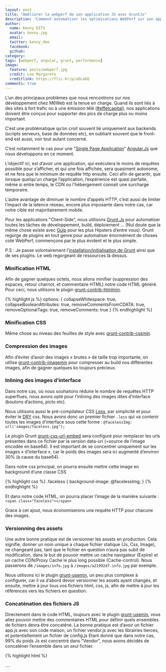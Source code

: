 ```yaml
---
layout: post
title: "Améliorer la webperf de son application JS avec GruntJs"
description: "Comment automatiser les optimisations WebPerf sur son application AngularJS avec Grunt.Js"
author:
  name: Kenny DITS
  avatar: kenny.jpg
  email:
  twitter: kenny_dee
  facebook:
  github:
category:
tags: [webperf, angular, grunt, performance]
image:
  feature: posts/webperf.jpg
  credit: Leo Margareto
  creditlink: https://flic.kr/p/oDLa6Q
comments: true
---
```


L’un des principaux problèmes que nous rencontrons sur nos développement chez M6Web est la tenue en charge.
Quand ils sont liés à des sites à fort trafic ou à une émission télé ([#effetcapital](https://twitter.com/search?q=effetcapital&src=typd)), nos applications doivent être conçus pour supporter des pics de charge plus ou moins important.

C’est une problématique qu’on croit souvent lié uniquement aux backends (scripts serveurs, base de données etc), en oubliant souvent que le front-end est aussi, voir tout autant concerné.

C’est notamment le cas pour une "[Single Page Application](http://fr.wikipedia.org/wiki/Application_web_monopage)" [Angular.Js](https://angularjs.org/) que nous développons en ce moment.

L’objectif ici, est d’avoir une application, qui exécutera le moins de requêtes possible pour s’afficher, et qui une fois affichée, sera quasiment autonome, et ne fera que le minimum de requête http ensuite. Ceci afin de garantir, que lorsque quelqu’un charge l’application, l’expérience est quasi parfaite, même si entre temps, le CDN ou l'hébergement connait une surcharge temporaire.

L’autre avantage de diminuer le nombre d’appels HTTP, c’est aussi de limiter l’impact de la latence réseau, encore plus imposante dans notre cas, car notre cible est majoritairement mobile.

Pour les applications "Client-Side", nous utilisons [Grunt.Js](http://gruntjs.com/) pour automatiser toutes les tâches de développement, build, déploiement … (Nul doute que la même chose existe avec [Gulp](http://gulpjs.com/) pour les plus Hipsters d’entre vous). Grunt regorge de plugins en tout genre pour automatiser énormément de choses coté WebPerf, commençons par le plus évident et le plus simple.

P.S : Je passe volontairement l’[installation/initialisation de Grunt](http://gruntjs.com/getting-started) ainsi que de ses plugins. Le web regorgeant de ressources là dessus.

### Minification HTML

Afin de gagner quelques octets, nous allons minifier (suppression des espaces, retour charriot, et commentaire HTML) notre code HTML généré.
Pour ceci, nous utilisons le plugin [grunt-contrib-htmlmin](https://github.com/gruntjs/grunt-contrib-htmlmin).

{% highlight js %}
options: {
        collapseWhitespace: true,
        collapseBooleanAttributes: true,
        removeCommentsFromCDATA: true,
        removeOptionalTags: true,
        removeComments: true
      }
{% endhighlight %}

### Minification CSS

Même chose au niveau des feuilles de style avec [grunt-contrib-cssmin](https://github.com/gruntjs/grunt-contrib-cssmin).

### Compression des images

Afin d’éviter d’avoir des images « brutes » de taille trop importante, on utilise [grunt-contrib-imagemin](https://github.com/gruntjs/grunt-contrib-imagemin) pour compresser au build nos différentes images, afin de gagner quelques ko toujours précieux.

### Inlining des images d’interface

Dans notre cas, où nous souhaitons réduire le nombre de requêtes HTTP superflues, nous avons opté pour l’inlining des images dites d’interface (boutons d’actions, picto etc).

Nous utilisons aussi le pré-compilateur CSS [Less](http://lesscss.org/), par simplicité et pour éviter le [DRY](http://fr.wikipedia.org/wiki/Ne_vous_r%C3%A9p%C3%A9tez_pas) css.
Nous avons donc un premier fichier `.less` qui va contenir toutes les images d’interface sous cette forme :
`@facelessImg: url('images/faceless.jpg’);`

Le plugin Grunt [grunt-css-url-embed](https://github.com/mihhail-lapushkin/grunt-css-url-embed) sera configuré pour remplacer les urls présentes dans ce fichier par la version data-uri (=source de l’image encodée en base64).
Il est important de se concentrer uniquement sur les images « d’interface », car le poids des images sera ici augmenté d’environ 30% (à cause du base64).

Dans notre css principal, on pourra ensuite mettre cette image en background d’une classe CSS

{% highlight css %}
.faceless {
  background-image: @facelessImg;
}
{% endhighlight %}
 
Et dans notre code HTML, on pourra placer l’image de la manière suivante :
`<span class="faceless"></span>`

Grace à cet ajout, nous économiserons une requête HTTP pour chacune des images.

### Versionning des assets

Une autre bonne pratique est de versionner les assets en production. Cela signifie, donner un nom unique a chaque fichier statique (Js, Css, Image), ne changeant pas, tant que le fichier en question n’aura pas subit de modification, dans le but de pouvoir mettre un cache navigateur (Expire) et un cache CDN/Proxy Cache le plus long possible (Cache-control).
Nous passerons de `/images/info.jpg` à `/images/a21992d7.info.jpg` par exemple.

Nous utilisons ici le plugin [grunt-usemin](https://github.com/yeoman/grunt-usemin), un peu plus complexe à configurer, car il va d’abord devoir versionner les assets ayant changés, et ensuite, mettre à jour tous vos fichiers html, css, js, afin de mettre à jour les références vers les fichiers en question.

### Concaténation des fichiers JS

Directement dans le code HTML, toujours avec le plugin [grunt-usemin](https://github.com/yeoman/grunt-usemin), vous allez pouvoir mettre des commentaires HTML pour définir quels ensembles de fichiers devra être concaténé.
La bonne pratique est d’avoir un fichier app.js avec son code maison, un fichier vendor.js avec les librairies tierces, et potentiellement un fichier de config.js
Etant donné que dans notre cas, 99% du poids Js est concentré dans "Vendor", nous avons décidés de concaténer l’ensemble dans un seul fichier.

{% highlight html %}
<!-- build:js(.tmp) scripts/risingstar.js -->
  <script src="bower_components/jquery/dist/jquery.js"></script>
  <script src="bower_components/angular/angular.js"></script>
  <script src="config.js"></script>
  <script src="app.js"></script> 
….
<!-- endbuild —>
{% endhighlight %}


### Inlining des templates

Pour finir, vous aurez peut-être remarqué, si vous développez des SPA avec angular, ou un autre framework moderne, un changement de route (ou d’état) de votre application (ou l’affichage d’une directive) va impliquer des appels XHR pour charger les nouveaux templates a afficher. La bonne pratique ici étant de découper au maximum tous les templates dans des fichiers distincts.
Cela ne pose pas de problème en temps normal, mais dans notre cas, cela ne respecte pas nos ambitions de départ.

Angular a la particularité de permettre d’utiliser la balise script pour charger des templates :
{% highlight html %}
<script type="text/ng-template" id="views/info.html">Code HTML du template</script>
{% endhighlight %}

Si votre routeur, ou une directive demande un template, Angular, avant de vérifier si le fichier existe, vérifiera si une balise `<script type=’text/ng-template’>` a été déclarée avec l’identifiant correspondant au chemin demandé.

Grunt via le plugin [grunt-angular-inline-templates](https://github.com/wmluke/grunt-inline-angular-templates), nous permet d’automatiser cette tâche au build, afin de regrouper dans le index.html du build, tous les templates dans un script avec l’id correspondant au chemin du fichier html original. De cette manière, nous n’avons plus aucun appel HTTP a faire pendant toute l’utilisation de l’application.
Attention toutefois, cela signifie que le poids du fichier HTML original va forcément augmenter.


### Conclusion

Comme vous avez pu le voir, nous avons grandement optimisé notre application, en utilisant simplement des plugins Grunt à notre disposition. Nous travaillons donc sur un espace de développement respectant toutes les bonnes pratiques (découpages des fichiers Js, css, html au maximum, code commenté …) et toutes les opérations d’optimisation sont automatiquement éfféctuées au build, fait avant chaque déploiement.

Attention, cela signifie aussi que votre projet en production devient relativement différent de celui que vous testé en développement. Il devient donc important de mettre en place des tests fonctionnels sur le build de production (avec [Protractor](http://tech.m6web.fr/tests-e2e-application-angularjs-protractor.html) par exemple, ou même [Behat](http://docs.behat.org/en/latest/)), et de tester régulièrement la bonne génération et le bon fonctionnement du build de prod.






